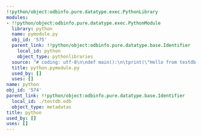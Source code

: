 ```yaml
---
!!python/object:odbinfo.pure.datatype.exec.PythonLibrary
modules:
- !!python/object:odbinfo.pure.datatype.exec.PythonModule
  library: python
  name: pymodule.py
  obj_id: '575'
  parent_link: !!python/object:odbinfo.pure.datatype.base.Identifier
    local_id: python
    object_type: pythonlibraries
  source: "# coding: utf-8\n\ndef main():\n\tprint(\"Hello from testdb.odb\")\n\n\n"
  title: python.pymodule.py
  used_by: []
  uses: []
name: python
obj_id: '574'
parent_link: !!python/object:odbinfo.pure.datatype.base.Identifier
  local_id: ./testdb.odb
  object_type: metadatas
title: python
used_by: []
uses: []
---
```

